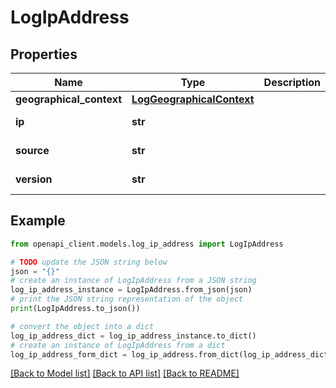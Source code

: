 # LogIpAddress


## Properties

Name | Type | Description | Notes
------------ | ------------- | ------------- | -------------
**geographical_context** | [**LogGeographicalContext**](LogGeographicalContext.md) |  | [optional] 
**ip** | **str** |  | [optional] [readonly] 
**source** | **str** |  | [optional] [readonly] 
**version** | **str** |  | [optional] [readonly] 

## Example

```python
from openapi_client.models.log_ip_address import LogIpAddress

# TODO update the JSON string below
json = "{}"
# create an instance of LogIpAddress from a JSON string
log_ip_address_instance = LogIpAddress.from_json(json)
# print the JSON string representation of the object
print(LogIpAddress.to_json())

# convert the object into a dict
log_ip_address_dict = log_ip_address_instance.to_dict()
# create an instance of LogIpAddress from a dict
log_ip_address_form_dict = log_ip_address.from_dict(log_ip_address_dict)
```
[[Back to Model list]](../README.md#documentation-for-models) [[Back to API list]](../README.md#documentation-for-api-endpoints) [[Back to README]](../README.md)


